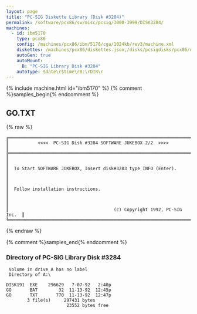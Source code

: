 ```yaml
---
layout: page
title: "PC-SIG Diskette Library (Disk #3284)"
permalink: /software/pcx86/sw/misc/pcsig/3000-3999/DISK3284/
machines:
  - id: ibm5170
    type: pcx86
    config: /machines/pcx86/ibm/5170/cga/1024kb/rev3/machine.xml
    diskettes: /machines/pcx86/diskettes.json,/disks/pcsigdisks/pcx86/diskettes.json
    autoGen: true
    autoMount:
      B: "PC-SIG Library Disk #3284"
    autoType: $date\r$time\rB:\rDIR\r
---
```


{% include machine.html id="ibm5170" %}
{% comment %}samples_begin{% endcomment %}

## GO.TXT

{% raw %}
```
╔═════════════════════════════════════════════════════════════════════════╗
║           <<<<  PC-SIG Disk #3284 SOFTWARE JUKEBOX 2/2  >>>>            ║
╠═════════════════════════════════════════════════════════════════════════╣
║                                                                         ║
║  To Start SOFTWARE JUKEBOX, Insert disk#3283 type INFO (Enter).         ║
║                                                                         ║
║  Follow installation instructions.                                      ║
║                                                                         ║
║                                        (c) Copyright 1992, PC-SIG Inc.  ║
╚═════════════════════════════════════════════════════════════════════════╝
```
{% endraw %}

{% comment %}samples_end{% endcomment %}

### Directory of PC-SIG Library Disk #3284

     Volume in drive A has no label
     Directory of A:\

    DISK191  EXE    296629   7-07-92   2:40p
    GO       BAT        32  11-13-92  12:45p
    GO       TXT       770  11-13-92  12:47p
            3 file(s)     297431 bytes
                           23552 bytes free

